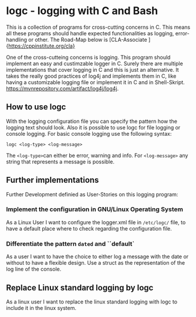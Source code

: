 # logc - logging with C and Bash 
 
This is a collection of programs for cross-cutting concerns in C. This means all these programs should handle expected functionalities as logging, error-handling or other.
The Road-Map below is [CLA-Associate ]{https://cppinstitute.org/cla}

One of the cross-cutteing concerns is logging. This program should implement an easy and custimzable logger in C.
Surely there are multiple implementations that cover logging in C and this is just an alternative.
It takes the really good practices of log4j and implements them in C, like having a customizable logging file or implement it in C and in Shell-Skript.
https://mvnrepository.com/artifact/log4j/log4j.

## How to use logc

With the logging configuration file you can specify the pattern how the logging text should look.
Also it is possible to use logc for file logging or console logging.
For basic console logging use the following syntax:

`logc <log-type> <log-message>`

The `<log-type>`can either be error, warning and info. 
For `<log-message>` any string that represents a message is possible.

## Further implementations

Further Development definied as User-Stories on this logging program:

### Implement the configuration in GNU/Linux Operating System

As a Linux User I want to configure the logger.xml file in `/etc/logc/` file, to
have a default place where to check regarding the configuration file.

### Differentiate the pattern `dated` and ``default`

As a user I want to have the choice to either log a message with the date or without to
have a flexible design.
Use a struct as the representation of the log line of the console.

## Replace Linux standard logging by logc

As a linux user I want to replace the linux standard logging with logc to include it in the linux system.
 
